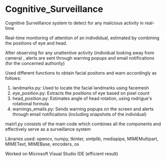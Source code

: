 # Cognitive_Surveillance
Cognitive Surveillance system to detect for any malicious activity in real-time

Real-time monitoring of attention of an indivdidual, estimated by combining the positions of eye and head. 

After observing for any unattentive activity (individual looking away from camera) , alerts are sent through warning popups and email notifications (for the concerned authority)

Used different functions to obtain facial positons and warn accordingly as follows:

1. landmarks.py: Used to locate the facial landmarks using facemesh
2. eye_position.py: Extracts the positions of eye based on pixel count
3. head_position.py: Estimates angle of head rotation, using rodrigue's rotational formula
4. warnings_emails.py: Sends warning popups on the screen and alerts through email notificaitons (including snapshots of the individual)

main1.py consists of the main code which combines all the components and effectively serve as a surveillance system 

Libraries used: opencv, numpy, tkinter, smtplib, mediapipe, MIMEMultipart, MIMEText, MIMEBase, encoders, os 

Worked on Microsoft Visual Studio IDE (efficient result)



